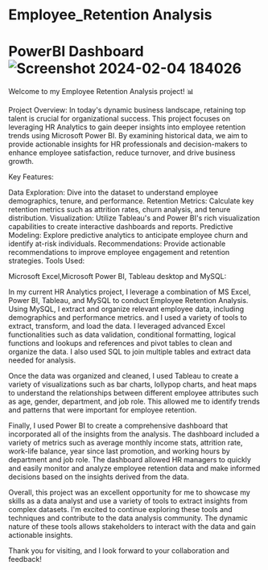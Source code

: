 # Employee_Retention Analysis

# PowerBI Dashboard![Screenshot 2024-02-04 184026](https://github.com/Abhinandanroy0003/HR_Analytics/assets/122961957/4ef58e8f-9305-479e-ac27-7e728220f392)
Welcome to my Employee Retention Analysis project! 📊

Project Overview: In today's dynamic business landscape, retaining top talent is crucial for organizational success. This project focuses on leveraging HR Analytics to gain deeper insights into employee retention trends using Microsoft Power BI. By examining historical data, we aim to provide actionable insights for HR professionals and decision-makers to enhance employee satisfaction, reduce turnover, and drive business growth.

Key Features:

Data Exploration: Dive into the dataset to understand employee demographics, tenure, and performance. Retention Metrics: Calculate key retention metrics such as attrition rates, churn analysis, and tenure distribution. Visualization: Utilize Tableau's and Power BI's rich visualization capabilities to create interactive dashboards and reports. Predictive Modeling: Explore predictive analytics to anticipate employee churn and identify at-risk individuals. Recommendations: Provide actionable recommendations to improve employee engagement and retention strategies. Tools Used:

Microsoft Excel,Microsoft Power BI, Tableau desktop and MySQL:

In my current HR Analytics project, I leverage a combination of MS Excel, Power BI, Tableau, and MySQL to conduct Employee Retention Analysis. Using MySQL, I extract and organize relevant employee data, including demographics and performance metrics. and I used a variety of tools to extract, transform, and load the data. I leveraged advanced Excel functionalities such as data validation, conditional formatting, logical functions and lookups and references and pivot tables to clean and organize the data. I also used SQL to join multiple tables and extract data needed for analysis.

Once the data was organized and cleaned, I used Tableau to create a variety of visualizations such as bar charts, lollypop charts, and heat maps to understand the relationships between different employee attributes such as age, gender, department, and job role. This allowed me to identify trends and patterns that were important for employee retention.

Finally, I used Power BI to create a comprehensive dashboard that incorporated all of the insights from the analysis. The dashboard included a variety of metrics such as average monthly income stats, attrition rate, work-life balance, year since last promotion, and working hours by department and job role. The dashboard allowed HR managers to quickly and easily monitor and analyze employee retention data and make informed decisions based on the insights derived from the data.

Overall, this project was an excellent opportunity for me to showcase my skills as a data analyst and use a variety of tools to extract insights from complex datasets. I'm excited to continue exploring these tools and techniques and contribute to the data analysis community. The dynamic nature of these tools allows stakeholders to interact with the data and gain actionable insights.

Thank you for visiting, and I look forward to your collaboration and feedback!
